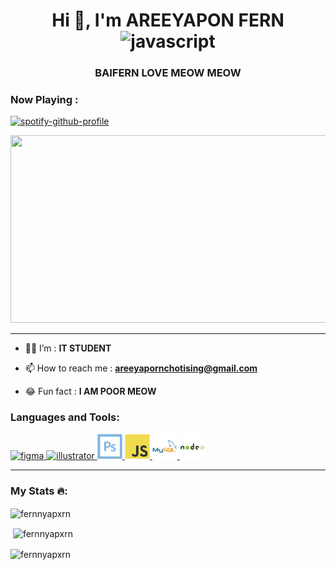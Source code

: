 <h1 align="center">Hi 👋, I'm AREEYAPON FERN <img src="https://cdn-icons-png.flaticon.com/512/763/763704.png" alt="javascript" width="30" height="30"/></h1>
<h3 align="center">BAIFERN LOVE MEOW MEOW</h3>

<h3 align="left">Now Playing :</h3>

[![spotify-github-profile](https://spotify-github-profile.vercel.app/api/view?uid=3152xyofupfatrqg3oey4xxvlqau&cover_image=true&theme=natemoo-re&show_offline=false&background_color=000000&bar_color=53b14f&bar_color_cover=false)](https://github.com/kittinan/spotify-github-profile)

<div id="header" align="center">
  <img src= "https://i.pinimg.com/originals/83/b8/09/83b809857acd41a7bad4935b4734f9fc.gif" width ="1000" height="300"/>
</div>

---

- 👩‍💻 I’m  : **IT STUDENT**

- 📫 How to reach me : **areeyapornchotising@gmail.com**

- 😂 Fun fact : **I AM POOR MEOW**

<h3 align="left">Languages and Tools:</h3>
<p align="left"> <a href="https://www.figma.com/" target="_blank" rel="noreferrer"> 
  
  <img src="https://www.vectorlogo.zone/logos/figma/figma-icon.svg" alt="figma" width="40" height="40"/> </a> 
  <a href="https://www.adobe.com/in/products/illustrator.html" target="_blank" rel="noreferrer"> 
  <img src="https://www.vectorlogo.zone/logos/adobe_illustrator/adobe_illustrator-icon.svg" alt="illustrator" width="40" height="40"/> </a> 
  <a href="https://developer.mozilla.org/en-US/docs/Web/JavaScript" target="_blank" rel="noreferrer">
  <img src="https://raw.githubusercontent.com/devicons/devicon/master/icons/photoshop/photoshop-line.svg" alt="photoshop" width="40" height="40"/> </a> 
  <a href="https://www.photoshop.com/en" target="_blank" rel="noreferrer"> 
  <img src="https://raw.githubusercontent.com/devicons/devicon/master/icons/javascript/javascript-original.svg" alt="javascript" width="40" height="40"/> </a> 
  <a href="https://www.mysql.com/" target="_blank" rel="noreferrer"> 
  <img src="https://raw.githubusercontent.com/devicons/devicon/master/icons/mysql/mysql-original-wordmark.svg" alt="mysql" width="40" height="40"/> </a> 
  <a href="https://nodejs.org" target="_blank" rel="noreferrer"> 
  <img src="https://raw.githubusercontent.com/devicons/devicon/master/icons/nodejs/nodejs-original-wordmark.svg" alt="nodejs" width="40" height="40"/> </a> 

</p>

---

<h3>My Stats 🔥:</h3>
<p><img align="center" src="https://github-readme-stats.vercel.app/api/top-langs?username=fernnyapxrn&show_icons=true&locale=en&layout=compact&theme=synthwave" alt="fernnyapxrn" /></p>

<p>&nbsp;<img align="center" src="https://github-readme-stats.vercel.app/api?username=fernnyapxrn&show_icons=true&locale=en&theme=radical" alt="fernnyapxrn" /></p>

<p><img align="center" src="https://github-readme-streak-stats.herokuapp.com/?user=fernnyapxrn&&theme=synthwave" alt="fernnyapxrn" /></p>
